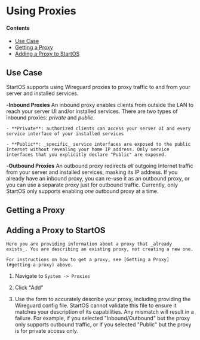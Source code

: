 # Using Proxies

#### Contents

- [Use Case](#use-case)
- [Getting a Proxy](#getting-a-proxy)
- [Adding a Proxy to StartOS](#adding-a-proxy-to-startos)

## Use Case

StartOS supports using Wireguard proxies to proxy traffic to and from your server and installed services.

-**Inbound Proxies**
An inbound proxy enables clients from outside the LAN to reach your server UI and/or installed services. There are two types of inbound proxies: _private_ and _public_.

    - **Private**: authorized clients can access your server UI and every service interface of your installed services

    - **Public**: _specific_ service interfaces are exposed to the public Internet without revealing your home IP address. Only service interfaces that you explicitly declare "Public" are exposed.

-**Outbound Proxies**
An outbound proxy redirects _all_ outgoing Internet traffic from your server and installed services, masking its IP address. If you already have an inbound proxy, you can re-use it as an outbound proxy, or you can use a separate proxy just for outbound traffic. Currently, only StartOS only supports enabling _one_ outbound proxy at a time.

## Getting a Proxy

<!-- @TODO -->

## Adding a Proxy to StartOS

```admonish warning
Here you are providing information about a proxy that _already exists_. You are describing an existing proxy, not creating a new one.

For instructions on how to get a proxy, see [Getting a Proxy](#getting-a-proxy) above.
```

1.  Navigate to `System -> Proxies`

1.  Click "Add"

1.  Use the form to accurately describe your proxy, including providing the Wireguard config file. StartOS cannot validate this file to ensure it matches your description of its capabilities. Any mismatch will result in a failure. For example, if you selected "Inbound/Outbound" but the proxy only supports outbound traffic, or if you selected "Public" but the proxy is for private access only.

